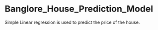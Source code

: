 # Banglore_House_Prediction_Model
Simple Linear regression is used to predict the price of the house. 
